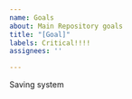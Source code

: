 ```yaml
---
name: Goals
about: Main Repository goals
title: "[Goal]"
labels: Critical!!!!
assignees: ''

---
```


Saving system
